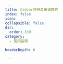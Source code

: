 ```yaml
---
title: Cadoor使用及编译教程
index: false
icon: 
collapsible: false
dir:
  order: 330
category:
  - 使用指南

headerDepth: 6

---
```


<Catalog />
